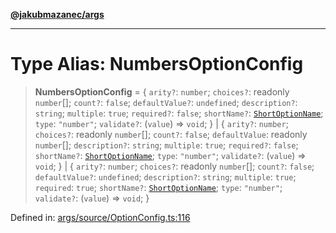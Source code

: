 [**@jakubmazanec/args**](../README.md)

---

# Type Alias: NumbersOptionConfig

> **NumbersOptionConfig** = \{ `arity?`: `number`; `choices?`: readonly `number`[]; `count?`:
> `false`; `defaultValue?`: `undefined`; `description?`: `string`; `multiple`: `true`; `required?`:
> `false`; `shortName?`: [`ShortOptionName`](ShortOptionName.md); `type`: `"number"`; `validate?`:
> (`value`) => `void`; \} \| \{ `arity?`: `number`; `choices?`: readonly `number`[]; `count?`:
> `false`; `defaultValue`: readonly `number`[]; `description?`: `string`; `multiple`: `true`;
> `required?`: `false`; `shortName?`: [`ShortOptionName`](ShortOptionName.md); `type`: `"number"`;
> `validate?`: (`value`) => `void`; \} \| \{ `arity?`: `number`; `choices?`: readonly `number`[];
> `count?`: `false`; `defaultValue?`: `undefined`; `description?`: `string`; `multiple`: `true`;
> `required`: `true`; `shortName?`: [`ShortOptionName`](ShortOptionName.md); `type`: `"number"`;
> `validate?`: (`value`) => `void`; \}

Defined in:
[args/source/OptionConfig.ts:116](https://github.com/jakubmazanec/tools/blob/6fe16df773d5da14c29261ea934e72b3f99fabb7/packages/args/source/OptionConfig.ts#L116)
